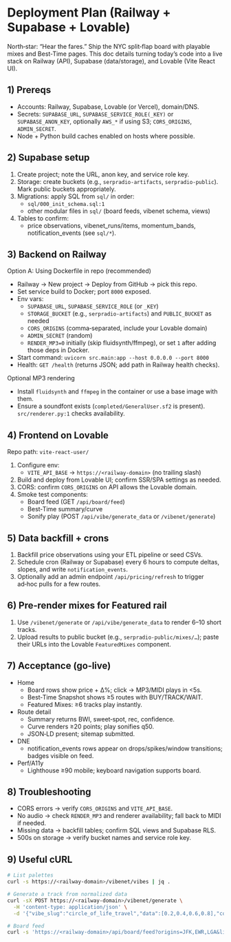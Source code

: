 # Deployment Plan (Railway + Supabase + Lovable)

North‑star: “Hear the fares.” Ship the NYC split‑flap board with playable mixes and Best‑Time pages. This doc details turning today’s code into a live stack on Railway (API), Supabase (data/storage), and Lovable (Vite React UI).

## 1) Prereqs

- Accounts: Railway, Supabase, Lovable (or Vercel), domain/DNS.
- Secrets: `SUPABASE_URL`, `SUPABASE_SERVICE_ROLE(_KEY)` or `SUPABASE_ANON_KEY`, optionally `AWS_*` if using S3; `CORS_ORIGINS`, `ADMIN_SECRET`.
- Node + Python build caches enabled on hosts where possible.

## 2) Supabase setup

1. Create project; note the URL, anon key, and service role key.
2. Storage: create buckets (e.g., `serpradio-artifacts`, `serpradio-public`). Mark public buckets appropriately.
3. Migrations: apply SQL from `sql/` in order:
   - `sql/000_init_schema.sql:1`
   - other modular files in `sql/` (board feeds, vibenet schema, views)
4. Tables to confirm:
   - price observations, vibenet_runs/items, momentum_bands, notification_events (see `sql/*`).

## 3) Backend on Railway

Option A: Using Dockerfile in repo (recommended)

- Railway → New project → Deploy from GitHub → pick this repo.
- Set service build to Docker; port `8000` exposed.
- Env vars:
  - `SUPABASE_URL`, `SUPABASE_SERVICE_ROLE` (or `_KEY`)
  - `STORAGE_BUCKET` (e.g., `serpradio-artifacts`) and `PUBLIC_BUCKET` as needed
  - `CORS_ORIGINS` (comma‑separated, include your Lovable domain)
  - `ADMIN_SECRET` (random)
  - `RENDER_MP3=0` initially (skip fluidsynth/ffmpeg), or set `1` after adding those deps in Docker.
- Start command: `uvicorn src.main:app --host 0.0.0.0 --port 8000`
- Health: `GET /health` (returns JSON; add path in Railway health checks).

Optional MP3 rendering

- Install `fluidsynth` and `ffmpeg` in the container or use a base image with them.
- Ensure a soundfont exists (`completed/GeneralUser.sf2` is present). `src/renderer.py:1` checks availability.

## 4) Frontend on Lovable

Repo path: `vite-react-user/`

1. Configure env:
   - `VITE_API_BASE` → `https://<railway-domain>` (no trailing slash)
2. Build and deploy from Lovable UI; confirm SSR/SPA settings as needed.
3. CORS: confirm `CORS_ORIGINS` on API allows the Lovable domain.
4. Smoke test components:
   - Board feed (GET `/api/board/feed`)
   - Best‑Time summary/curve
   - Sonify play (POST `/api/vibe/generate_data` or `/vibenet/generate`)

## 5) Data backfill + crons

1. Backfill price observations using your ETL pipeline or seed CSVs.
2. Schedule cron (Railway or Supabase) every 6 hours to compute deltas, slopes, and write `notification_events`.
3. Optionally add an admin endpoint `/api/pricing/refresh` to trigger ad‑hoc pulls for a few routes.

## 6) Pre‑render mixes for Featured rail

1. Use `/vibenet/generate` or `/api/vibe/generate_data` to render 6–10 short tracks.
2. Upload results to public bucket (e.g., `serpradio-public/mixes/…`); paste their URLs into the Lovable `FeaturedMixes` component.

## 7) Acceptance (go‑live)

- Home
  - Board rows show price + Δ%; click → MP3/MIDI plays in <5s.
  - Best‑Time Snapshot shows ≥5 routes with BUY/TRACK/WAIT.
  - Featured Mixes: ≥6 tracks play instantly.
- Route detail
  - Summary returns BWI, sweet‑spot, rec, confidence.
  - Curve renders ≥20 points; play sonifies q50.
  - JSON‑LD present; sitemap submitted.
- DNE
  - notification_events rows appear on drops/spikes/window transitions; badges visible on feed.
- Perf/A11y
  - Lighthouse ≥90 mobile; keyboard navigation supports board.

## 8) Troubleshooting

- CORS errors → verify `CORS_ORIGINS` and `VITE_API_BASE`.
- No audio → check `RENDER_MP3` and renderer availability; fall back to MIDI if needed.
- Missing data → backfill tables; confirm SQL views and Supabase RLS.
- 500s on storage → verify bucket names and service role key.

## 9) Useful cURL

```bash
# List palettes
curl -s https://<railway-domain>/vibenet/vibes | jq .

# Generate a track from normalized data
curl -sX POST https://<railway-domain>/vibenet/generate \
  -H 'content-type: application/json' \
  -d '{"vibe_slug":"circle_of_life_travel","data":[0.2,0.4,0.6,0.8],"controls":{"bars":16}}' | jq .

# Board feed
curl -s 'https://<railway-domain>/api/board/feed?origins=JFK,EWR,LGA&limit=10' | jq .
```

